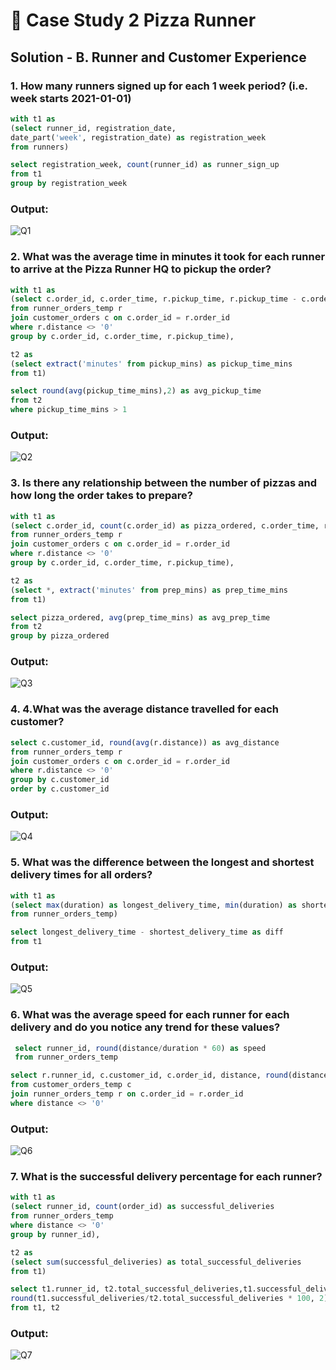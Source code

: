 # 🍕 Case Study 2 Pizza Runner

## Solution - B. Runner and Customer Experience

### 1. How many runners signed up for each 1 week period? (i.e. week starts 2021-01-01)

```` sql
with t1 as
(select runner_id, registration_date, 
date_part('week', registration_date) as registration_week
from runners)

select registration_week, count(runner_id) as runner_sign_up
from t1
group by registration_week
````
### Output:
![Q1](https://user-images.githubusercontent.com/98659820/158360852-ea93f5af-b124-4222-9528-477fa03ad0b8.png)

### 2. What was the average time in minutes it took for each runner to arrive at the Pizza Runner HQ to pickup the order?

```` sql
with t1 as 
(select c.order_id, c.order_time, r.pickup_time, r.pickup_time - c.order_time as pickup_mins
from runner_orders_temp r
join customer_orders c on c.order_id = r.order_id 
where r.distance <> '0'
group by c.order_id, c.order_time, r.pickup_time),

t2 as 
(select extract('minutes' from pickup_mins) as pickup_time_mins
from t1)

select round(avg(pickup_time_mins),2) as avg_pickup_time
from t2
where pickup_time_mins > 1
````
### Output:
![Q2](https://user-images.githubusercontent.com/98659820/158361545-90cf9cdd-3fb8-4fd1-9a9e-a05154f600c2.png)


### 3. Is there any relationship between the number of pizzas and how long the order takes to prepare?

```` sql
with t1 as 
(select c.order_id, count(c.order_id) as pizza_ordered, c.order_time, r.pickup_time, r.pickup_time - c.order_time as prep_mins
from runner_orders_temp r
join customer_orders c on c.order_id = r.order_id 
where r.distance <> '0'
group by c.order_id, c.order_time, r.pickup_time),

t2 as 
(select *, extract('minutes' from prep_mins) as prep_time_mins
from t1)

select pizza_ordered, avg(prep_time_mins) as avg_prep_time
from t2
group by pizza_ordered
````
### Output:
![Q3](https://user-images.githubusercontent.com/98659820/158361719-6d3f5285-cc78-46be-8dab-ed5c124ec168.png)

### 4. 4.What was the average distance travelled for each customer?

```` sql
select c.customer_id, round(avg(r.distance)) as avg_distance
from runner_orders_temp r
join customer_orders c on c.order_id = r.order_id 
where r.distance <> '0'
group by c.customer_id
order by c.customer_id
````
### Output:
![Q4](https://user-images.githubusercontent.com/98659820/158362027-5b1c3fd5-8104-404b-9872-1a4e2db0b97f.png)

### 5. What was the difference between the longest and shortest delivery times for all orders?

```` sql
with t1 as 
(select max(duration) as longest_delivery_time, min(duration) as shortest_delivery_time
from runner_orders_temp)

select longest_delivery_time - shortest_delivery_time as diff
from t1 
````
### Output:
![Q5](https://user-images.githubusercontent.com/98659820/158362436-73821030-110c-4d38-a627-f6d250d01e4d.png)

### 6. What was the average speed for each runner for each delivery and do you notice any trend for these values?

```` sql
 select runner_id, round(distance/duration * 60) as speed
 from runner_orders_temp

select r.runner_id, c.customer_id, c.order_id, distance, round(distance/duration * 60) as speed
from customer_orders_temp c 
join runner_orders_temp r on c.order_id = r.order_id
where distance <> '0'
````
### Output:
![Q6](https://user-images.githubusercontent.com/98659820/158366159-869ccb20-1fad-4ae9-983e-2aefc3b79949.png)

### 7. What is the successful delivery percentage for each runner?

```` sql
with t1 as 
(select runner_id, count(order_id) as successful_deliveries
from runner_orders_temp
where distance <> '0'
group by runner_id),

t2 as 
(select sum(successful_deliveries) as total_successful_deliveries
from t1)

select t1.runner_id, t2.total_successful_deliveries,t1.successful_deliveries, 
round(t1.successful_deliveries/t2.total_successful_deliveries * 100, 2) as Sucess_perct
from t1, t2
````
### Output:
![Q7](https://user-images.githubusercontent.com/98659820/158366484-11182dbf-8d96-4ac0-a8d3-29df295b38ef.png)



